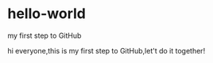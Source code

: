 # hello-world
my first step to GitHub

hi everyone,this is my first step to GitHub,let't do it together!
